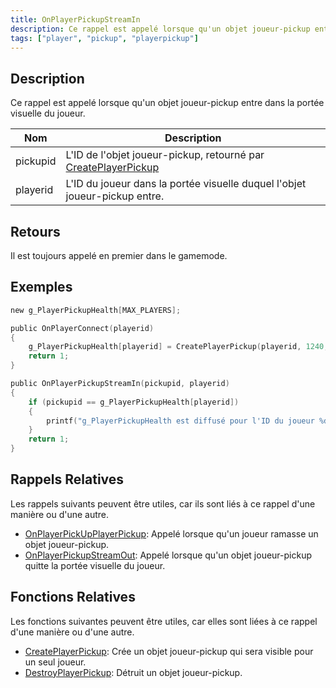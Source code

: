 ```yaml
---
title: OnPlayerPickupStreamIn
description: Ce rappel est appelé lorsque qu'un objet joueur-pickup entre dans la portée visuelle du joueur.
tags: ["player", "pickup", "playerpickup"]
---
```


<VersionWarn name='callback' version='omp v1.1.0.2612' />

## Description

Ce rappel est appelé lorsque qu'un objet joueur-pickup entre dans la portée visuelle du joueur.

| Nom       | Description                                                                                    |
|----------|------------------------------------------------------------------------------------------------|
| pickupid | L'ID de l'objet joueur-pickup, retourné par [CreatePlayerPickup](../functions/CreatePlayerPickup) |
| playerid | L'ID du joueur dans la portée visuelle duquel l'objet joueur-pickup entre.                     |

## Retours

Il est toujours appelé en premier dans le gamemode.

## Exemples

```c
new g_PlayerPickupHealth[MAX_PLAYERS];

public OnPlayerConnect(playerid)
{
    g_PlayerPickupHealth[playerid] = CreatePlayerPickup(playerid, 1240, 2, 2009.8474, 1218.0459, 10.8175);
    return 1;
}

public OnPlayerPickupStreamIn(pickupid, playerid)
{
    if (pickupid == g_PlayerPickupHealth[playerid])
    {
        printf("g_PlayerPickupHealth est diffusé pour l'ID du joueur %d", playerid);
    }
    return 1;
}
```

## Rappels Relatives

Les rappels suivants peuvent être utiles, car ils sont liés à ce rappel d'une manière ou d'une autre.

- [OnPlayerPickUpPlayerPickup](OnPlayerPickUpPlayerPickup): Appelé lorsque qu'un joueur ramasse un objet joueur-pickup.
- [OnPlayerPickupStreamOut](OnPlayerPickupStreamOut): Appelé lorsque qu'un objet joueur-pickup quitte la portée visuelle du joueur.

## Fonctions Relatives

Les fonctions suivantes peuvent être utiles, car elles sont liées à ce rappel d'une manière ou d'une autre.

- [CreatePlayerPickup](../functions/CreatePlayerPickup): Crée un objet joueur-pickup qui sera visible pour un seul joueur.
- [DestroyPlayerPickup](../functions/DestroyPlayerPickup): Détruit un objet joueur-pickup.
